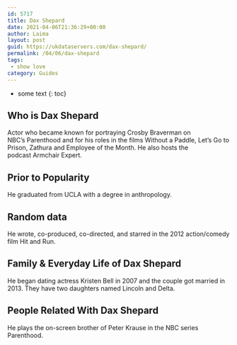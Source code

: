 ```yaml
---
id: 5717
title: Dax Shepard
date: 2021-04-06T21:36:29+00:00
author: Laima
layout: post
guid: https://ukdataservers.com/dax-shepard/
permalink: /04/06/dax-shepard
tags:
 - show love
category: Guides
---
```


* some text
{: toc}


## Who is Dax Shepard
                  
                  
                  
Actor who became known for portraying Crosby Braverman on NBC&#8217;s Parenthood and for his roles in the films Without a Paddle, Let&#8217;s Go to Prison, Zathura and Employee of the Month. He also hosts the podcast Armchair Expert.
                  
              
            
              
            
                
                
                
## Prior to Popularity
                  
                  
                  
He graduated from UCLA with a degree in anthropology.
                  
              
            
              
            
                
                
                
## Random data
                  
                  
                  
He wrote, co-produced, co-directed, and starred in the 2012 action/comedy film Hit and Run.
                  
              
            
              
            
                
                
                
## Family & Everyday Life of Dax Shepard
                  
                  
                  
He began dating actress Kristen Bell in 2007 and the couple got married in 2013. They have two daughters named Lincoln and Delta.
                  
              
            
              
            
                
                
                
## People Related With Dax Shepard
                  
                  
                  
He plays the on-screen brother of Peter Krause in the NBC series Parenthood.
                  
              
            
              
            
                
              
            
              
              
            
            
              
            
          
          
          